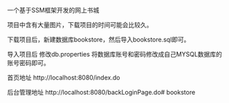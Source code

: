 一个基于SSM框架开发的网上书城

项目中含有大量图片，下载项目的时间可能会比较久。

下载项目后，新建数据库bookstore，然后导入bookstore.sql即可。

导入项目后 修改db.properties 将数据库账号和密码修改成自己MYSQL数据库的账号密码即可。

首页地址 http://localhost:8080/index.do

后台管理地址 http://localhost:8080/backLoginPage.do# bookstore
